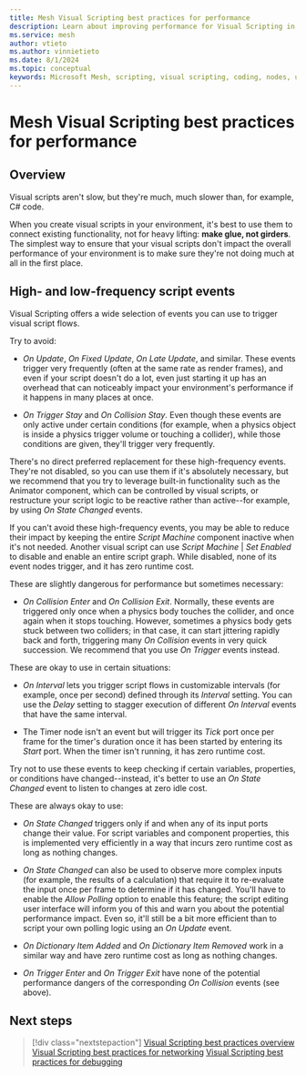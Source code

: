 ```yaml
---
title: Mesh Visual Scripting best practices for performance
description: Learn about improving performance for Visual Scripting in Mesh.
ms.service: mesh
author: vtieto
ms.author: vinnietieto
ms.date: 8/1/2024
ms.topic: conceptual
keywords: Microsoft Mesh, scripting, visual scripting, coding, nodes, units, graphs, Mesh, best practices, performance
---
```


# Mesh Visual Scripting best practices for performance

## Overview

Visual scripts aren't slow, but they're much, much slower than, for example, C# code.

When you create visual scripts in your environment, it's best to use them to connect existing functionality, not for heavy lifting: **make glue, not girders**. The simplest way to ensure that your visual scripts don't impact the overall performance of your environment is to make sure they're not doing much at all in the first place.

## High- and low-frequency script events

Visual Scripting offers a wide selection of events you can use to trigger visual script flows.

Try to avoid:

- *On Update*, *On Fixed Update*, *On Late Update*, and similar. These events trigger very frequently (often at the same rate as render frames), and even if your script doesn't do a lot, even just starting it up has an overhead that can noticeably impact your environment's performance if it happens in many places at once. 

- *On Trigger Stay* and *On Collision Stay*. Even though these events are only active under certain conditions (for example, when a physics object is inside a physics trigger volume or touching a collider), while those conditions are given, they'll trigger very frequently.

There's no direct preferred replacement for these high-frequency events. They're not disabled, so you can use them if it's absolutely necessary, but we recommend that you try to leverage built-in functionality such as the Animator component, which can be controlled by visual scripts, or restructure your script logic to be reactive rather than active--for example, by using *On State Changed* events.

If you can't avoid these high-frequency events, you may be able to reduce their impact by keeping the entire *Script Machine* component inactive when it's not needed. Another visual script can use *Script Machine* | *Set Enabled* to disable and enable an entire script graph. While disabled, none of its event nodes trigger, and it has zero runtime cost.

These are slightly dangerous for performance but sometimes necessary:

- *On Collision Enter* and *On Collision Exit*. Normally, these events are triggered only once when a physics body touches the collider, and once again when it stops touching. However, sometimes a physics body gets stuck between two colliders; in that case, it can start jittering rapidly back and forth, triggering many *On Collision* events in very quick succession. We recommend that you use *On Trigger*  events instead.

These are okay to use in certain situations:

- *On Interval* lets you trigger script flows in customizable intervals (for example, once per second) defined through its *Interval* setting. You can use the *Delay* setting to stagger execution of different *On Interval* events that have the same interval.

- The Timer node isn't an event but will trigger its *Tick* port once per frame for the timer's duration once it has been started by entering its *Start* port. When the timer isn't running, it has zero runtime cost.

Try not to use these events to keep checking if certain variables, properties, or conditions have changed--instead, it's better to use an *On State Changed* event to listen to changes at zero idle cost.

These are always okay to use:

- *On State Changed* triggers only if and when any of its input ports change their value. For script variables and component properties, this is implemented very efficiently in a way that incurs zero runtime cost as long as nothing changes.

- *On State Changed* can also be used to observe more complex inputs (for example, the results of a calculation) that require it to re-evaluate the input once per frame to determine if it has changed. You'll have to enable the *Allow Polling* option to enable this feature; the script editing user interface will inform you of this and warn you about the potential performance impact. Even so, it'll still be a bit more efficient than to script your own polling logic using an *On Update* event.

- *On Dictionary Item Added* and *On Dictionary Item Removed* work in a similar way and have zero runtime cost as long as nothing changes.

- *On Trigger Enter* and *On Trigger Exit* have none of the potential performance dangers of the corresponding *On Collision* events (see above).

## Next steps

> [!div class="nextstepaction"]
> [Visual Scripting best practices overview](./visual-scripting-best-practices-overview.md)
> [Visual Scripting best practices for networking](./visual-scripting-best-practices-networking.md)
> [Visual Scripting best practices for debugging](./visual-scripting-best-practices-debugging.md)

